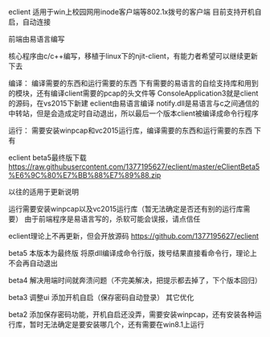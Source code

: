 eclient
适用于win上校园网用inode客户端等802.1x拨号的客户端
目前支持开机自启，自动连接

前端由易语言编写

核心程序由c/c++编写，移植于linux下的njit-client，有能力者希望可以继续更新下去


编译：
编译需要的东西和运行需要的东西 下有需要的易语言的自绘支持库和用到的模块，还有编译client需要的pcap的头文件等
ConsoleApplication3就是client的源码，在vs2015下新建
eclient由易语言编译
notify.dll是易语言与c之间通信的中转站，但是会造成定时自动退出，所以最后一个版本client被编译成命令行程序

运行：
需要安装winpcap和vc2015运行库，编译需要的东西和运行需要的东西 下有

eclient beta5最终版下载
https://raw.githubusercontent.com/1377195627/eclient/master/eClientBeta5%E6%9C%80%E7%BB%88%E7%89%88.zip

以往的适用于更新说明

运行需要安装winpcap以及vc2015运行库（暂无法确定是否还有别的运行库需要）
由于前端程序是易语言写的，杀软可能会误报，请点信任

eclient理论上不再更新，但会开放源码
https://github.com/1377195627/eclient

beta5
本版本为最终版
将原dll编译成命令行版，拨号结果直接看命令行，理论上不会再自动退出


beta4
解决用端时间就奔溃问题（不完美解决，把提示都去掉了，下个版本回归）

beta3
调整ui
添加开机自启（保存密码自动登录）
其它优化


beta2
添加保存密码功能，开机自启还没弄，需要安装winpcap，还有安装各种运行库，暂时无法确定是要安装哪几个，还有需要在win8.1上运行
